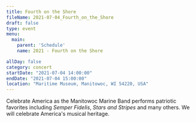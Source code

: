 ```yaml
---
title: Fourth on the Shore
fileName: 2021-07-04_Fourth_on_the_Shore
draft: false
type: event
menu: 
  main:
    parent: 'Schedule'
    name: 2021 - Fourth on the Shore

allDay: false
category: concert
startDate: "2021-07-04 14:00:00"
endDate: "2021-07-04 15:00:00"
location: "Maritime Museum, Manitowoc, WI 54220, USA"
---
```

Celebrate America as the Manitowoc Marine Band performs patriotic favorites including _Semper Fidelis_, _Stars and Stripes_ and many others. We will celebrate America's musical heritage.

